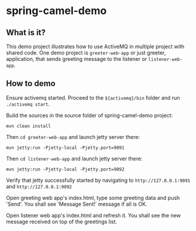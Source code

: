 spring-camel-demo
=================

## What is it?

This demo project illustrates how to use ActiveMQ in multiple project with shared code.
One demo project is ``greeter-web-app`` or just greeter, application, that sends greeting message to the listener or ``listener-web-app``.

## How to demo

Ensure activemq started. Proceed to the ``${activemq}/bin`` folder and run ``./activemq start``.


Build the sources in the source folder of spring-camel-demo project:

```
mvn clean install
```

Then ``cd greeter-web-app`` and launch jetty server there:

```
mvn jetty:run -Pjetty-local -Pjetty.port=9091
```

Then ``cd listener-web-app`` and launch jetty server there:

```
mvn jetty:run -Pjetty-local -Pjetty.port=9092
```

Verify that jetty successfully started by navigating to ``http://127.0.0.1:9091`` and ``http://127.0.0.1:9092``

Open greeting web app's index.html, type some greeting data and push 'Send'.
You shall see 'Message Sent!' message if all is OK.

Open listener web app's index.html and refresh it.
You shall see the new message received on top of the greetings list.


